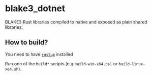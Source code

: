 # blake3_dotnet

BLAKE3 Rust libraries compiled to native and exposed as plain shared libraries.

## How to build?

You need to have [`rustup`](https://rustup.rs/) installed

Run one of the `build*` scripts (e.g `build-win-x64.ps1` or `build-linux-x64.sh`).